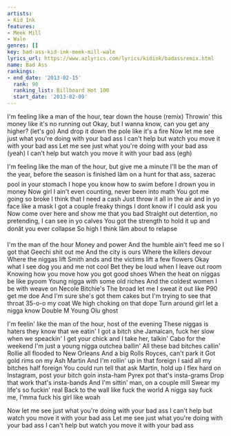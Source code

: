 ```yaml
---
artists:
- Kid Ink
features:
- Meek Mill
- Wale
genres: []
key: bad-ass-kid-ink-meek-mill-wale
lyrics_url: https://www.azlyrics.com/lyrics/kidink/badassremix.html
name: Bad Ass
rankings:
- end_date: '2013-02-15'
  rank: 90
  ranking_list: Billboard Hot 100
  start_date: '2013-02-09'
---
```



I'm feeling like a man of the hour, tear down the house (remix)
Throwin' this money like it's no running out
Okay, but I wanna know, can you get any higher? (let's go)
And drop it down the pole like it's a fire
Now let me see just what you're doing with your bad ass
I can't help but watch you move it with your bad ass
Let me see just what you're doing with your bad ass (yeah)
I can't help but watch you move it with your bad ass (egh)


I'm feeling like the man of the hour, but give me a minute
I'll be the man of the year, before the season is finished
Iâm on a hunt for that ass, sazerac pool in your stomach
I hope you know how to swim before I drown you in money
Now girl I ain't even counting, never been into math
You got me going so broke I think that I need a cash
Just throw it all in the air and in yo face like a mask
I got a couple freaky things I dont know if I could ask you
Now come over here and show me that you bad
Straight out detention, no pretending, I can see in yo calves
You got the strength to hold it up and donât you ever collapse
So high I think Iâm about to relapse




I'm the man of the hour
Money and power
And the humble ain't feed me so I got that Geechi shit out me
And the city is ours
Where the killers devour
Where the niggas lift Smith ands and the victims lift a few flowers
Okay what I see dog you and me not cool
Bet they be loud when I leave out room
Knowing how you move how you got good shoes
When the heat on niggas be like pyoom
Young nigga with some old riches
And the coldest women I be with weave on Necole Bitchie's
The broad let me I sweat it out like P90 get me doe
And I'm sure she's got them cakes but I'm trying to see that throat
35-o-o my coat
We high choking on that dope
Turn around girl let a nigga know
Double M Young Olu ghost




I'm feelin' like the man of the hour, host of the evening
These niggas is haters they know that we eatin'
I got a bitch she Jamaican, fuck her slow when we speackin'
I get your chick and I take her, talkin' Cabo for the weekend
I'm just a young nigga outchea ballin'
All these bad bitches callin'
Rollie all flooded to New Orleans
And a big Rolls Royces, can't park it
Got gold rims on my Ash Martin
And I'm rollin' up in that foreign
I said all my bitches half foreign
You could run tell that ask Martin, hold up
I flex hard on Instagram, post your bitch goin insta-ham
Pyrex pot that's insta-grams
Drop that work that's insta-bands
And I'm sittin' man, on a couple mill
Swear my life's so fuckin' real
Back to the wall like fuck the world
A nigga say fuck me, I'mma fuck his girl like woah


Now let me see just what you're doing with your bad ass
I can't help but watch you move it with your bad ass
Let me see just what you're doing with your bad ass
I can't help but watch you move it with your bad ass



